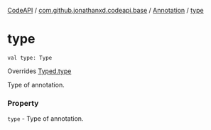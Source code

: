 [CodeAPI](../../index.md) / [com.github.jonathanxd.codeapi.base](../index.md) / [Annotation](index.md) / [type](.)

# type

`val type: Type`

Overrides [Typed.type](../-typed/type.md)

Type of annotation.

### Property

`type` - Type of annotation.